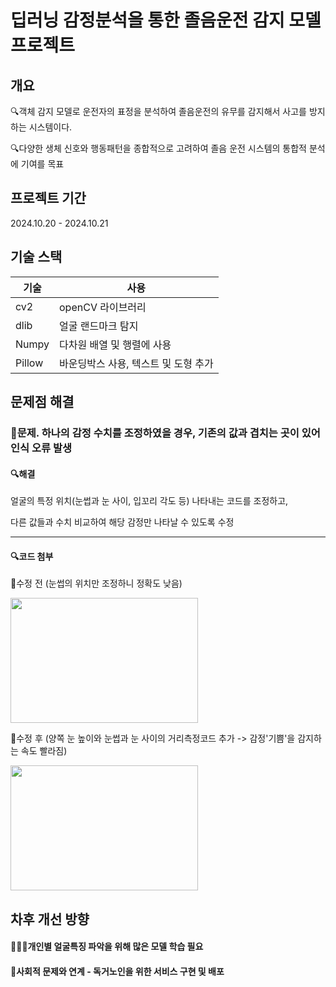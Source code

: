 # 딥러닝 감정분석을 통한 졸음운전 감지 모델 프로젝트

## 개요
🔍객체 감지 모델로 운전자의 표정을 분석하여 졸음운전의 유무를 감지해서 사고를 방지하는 시스템이다.

🔍다양한 생체 신호와 행동패턴을 종합적으로 고려하여 졸음 운전 시스템의 통합적 분석에 기여를 목표

## 프로젝트 기간
2024.10.20 - 2024.10.21

## 기술 스택
|기술|사용|
|-----|-------|
|cv2|openCV 라이브러리|
|dlib|얼굴 랜드마크 탐지|
|Numpy|다차원 배열 및 행렬에 사용|
|Pillow|바운딩박스 사용, 텍스트 및 도형 추가|

## 문제점 해결
### 📝문제. 하나의 감정 수치를 조정하였을 경우, 기존의 값과 겹치는 곳이 있어 인식 오류 발생

#### 🔍해결
얼굴의 특정 위치(눈썹과 눈 사이, 입꼬리 각도 등) 나타내는 코드를 조정하고,

다른 값들과 수치 비교하여 해당 감정만 나타날 수 있도록 수정

-----------------------------
#### 🔍코드 첨부

  🔹수정 전 (눈썹의 위치만 조정하니 정확도 낮음)
     
<img src = "https://github.com/user-attachments/assets/8d9ca092-f224-4671-94d4-40cf20d1580b" width="300" height="200">

  🔹수정 후 (양쪽 눈 높이와 눈썹과 눈 사이의 거리측정코드 추가 -> 감정'기쁨'을 감지하는 속도 빨라짐)

<img src = "https://github.com/user-attachments/assets/a191e800-5b6c-4521-b525-c5c361835a0b" width="300" height="200">

## 차후 개선 방향
#### 🧑‍🤝‍🧑개인별 얼굴특징 파악을 위해 많은 모델 학습 필요

#### 🤝사회적 문제와 연계 - 독거노인을 위한 서비스 구현 및 배포
